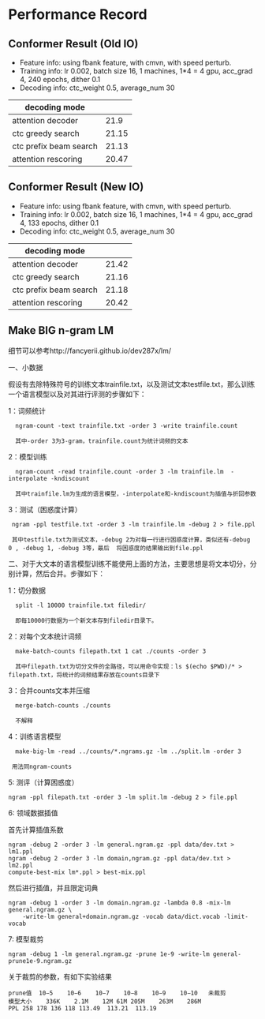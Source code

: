 # Performance Record

## Conformer Result (Old IO)

* Feature info: using fbank feature, with cmvn, with speed perturb.
* Training info: lr 0.002, batch size 16, 1 machines, 1*4 = 4 gpu, acc_grad 4, 240 epochs, dither 0.1
* Decoding info: ctc_weight 0.5, average_num 30

| decoding mode            |       |
|--------------------------|-------|
| attention decoder        | 21.9  |
| ctc greedy search        | 21.15 |
| ctc prefix beam search   | 21.13 |
| attention rescoring      | 20.47 |

## Conformer Result (New IO)

* Feature info: using fbank feature, with cmvn, with speed perturb.
* Training info: lr 0.002, batch size 16, 1 machines, 1*4 = 4 gpu, acc_grad 4, 133 epochs, dither 0.1
* Decoding info: ctc_weight 0.5, average_num 30

| decoding mode            |       |
|--------------------------|-------|
| attention decoder        | 21.42 |
| ctc greedy search        | 21.16 |
| ctc prefix beam search   | 21.18 |
| attention rescoring      | 20.42 |

## Make BIG n-gram LM

细节可以参考http://fancyerii.github.io/dev287x/lm/

一、小数据

假设有去除特殊符号的训练文本trainfile.txt，以及测试文本testfile.txt，那么训练一个语言模型以及对其进行评测的步骤如下：

1：词频统计

      ngram-count -text trainfile.txt -order 3 -write trainfile.count

      其中-order 3为3-gram，trainfile.count为统计词频的文本

2：模型训练

      ngram-count -read trainfile.count -order 3 -lm trainfile.lm  -interpolate -kndiscount

      其中trainfile.lm为生成的语言模型，-interpolate和-kndiscount为插值与折回参数

3：测试（困惑度计算）

     ngram -ppl testfile.txt -order 3 -lm trainfile.lm -debug 2 > file.ppl

     其中testfile.txt为测试文本，-debug 2为对每一行进行困惑度计算，类似还有-debug 0 , -debug 1, -debug 3等，最后  将困惑度的结果输出到file.ppl

二、对于大文本的语言模型训练不能使用上面的方法，主要思想是将文本切分，分别计算，然后合并。步骤如下：

1：切分数据

      split -l 10000 trainfile.txt filedir/

      即每10000行数据为一个新文本存到filedir目录下。

2：对每个文本统计词频

      make-batch-counts filepath.txt 1 cat ./counts -order 3

      其中filepath.txt为切分文件的全路径，可以用命令实现：ls $(echo $PWD)/* > filepath.txt，将统计的词频结果存放在counts目录下

3：合并counts文本并压缩

      merge-batch-counts ./counts

      不解释

4：训练语言模型

      make-big-lm -read ../counts/*.ngrams.gz -lm ../split.lm -order 3

     用法同ngram-counts

5: 测评（计算困惑度）

    ngram -ppl filepath.txt -order 3 -lm split.lm -debug 2 > file.ppl

6: 领域数据插值
    
首先计算插值系数

    ngram -debug 2 -order 3 -lm general.ngram.gz -ppl data/dev.txt > lm1.ppl
    ngram -debug 2 -order 3 -lm domain,ngram.gz -ppl data/dev.txt > lm2.ppl
    compute-best-mix lm*.ppl > best-mix.ppl
    
然后进行插值，并且限定词典

    ngram -debug 1 -order 3 -lm domain.ngram.gz -lambda 0.8 -mix-lm general.ngram.gz \
        -write-lm general+domain.ngram.gz -vocab data/dict.vocab -limit-vocab

7: 模型裁剪

    ngram -debug 1 -lm general.ngram.gz -prune 1e-9 -write-lm general-prune1e-9.ngram.gz

关于裁剪的参数，有如下实验结果

    prune值	10−5	10−6	10−7	10−8	10−9	10−10	未裁剪
    模型大小	336K	2.1M	12M	61M	205M	263M	286M
    PPL	258	178	136	118	113.49	113.21	113.19


